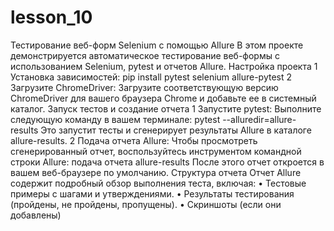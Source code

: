 # lesson_10
Тестирование веб-форм Selenium с помощью Allure
В этом проекте демонстрируется автоматическое тестирование веб-формы с использованием Selenium, pytest и отчетов Allure.
Настройка проекта
 1 Установка зависимостей:
 pip install pytest selenium allure-pytest
 2 Загрузите ChromeDriver: Загрузите соответствующую версию ChromeDriver для вашего браузера Chrome и добавьте ее в системный каталог.
Запуск тестов и создание отчета
 1 Запустите pytest: Выполните следующую команду в вашем терминале:
 pytest --alluredir=allure- results
 Это запустит тесты и сгенерирует результаты Allure в каталоге allure-results.
 2 Подача отчета Allure: Чтобы просмотреть сгенерированный отчет, воспользуйтесь инструментом командной строки Allure:
 подача отчета allure-results
 После этого отчет откроется в вашем веб-браузере по умолчанию.
Структура отчета
Отчет Allure содержит подробный обзор выполнения теста, включая:
 • Тестовые примеры с шагами и утверждениями.
 • Результаты тестирования (пройдены, не пройдены, пропущены).
 • Скриншоты (если они добавлены)
